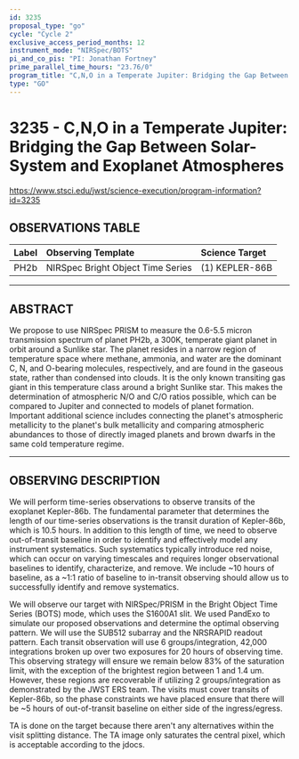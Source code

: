 ```yaml
---
id: 3235
proposal_type: "go"
cycle: "Cycle 2"
exclusive_access_period_months: 12
instrument_mode: "NIRSpec/BOTS"
pi_and_co_pis: "PI: Jonathan Fortney"
prime_parallel_time_hours: "23.76/0"
program_title: "C,N,O in a Temperate Jupiter: Bridging the Gap Between Solar-System and Exoplanet Atmospheres"
type: "GO"
---
```

# 3235 - C,N,O in a Temperate Jupiter: Bridging the Gap Between Solar-System and Exoplanet Atmospheres
https://www.stsci.edu/jwst/science-execution/program-information?id=3235
## OBSERVATIONS TABLE
| Label | Observing Template           | Science Target |
| :---- | :--------------------------- | :------------- |
| PH2b  | NIRSpec Bright Object Time Series | (1) KEPLER-86B |

---

## ABSTRACT

We propose to use NIRSpec PRISM to measure the 0.6-5.5 micron transmission spectrum of planet PH2b, a 300K, temperate giant planet in orbit around a Sunlike star. The planet resides in a narrow region of temperature space where methane, ammonia, and water are the dominant C, N, and O-bearing molecules, respectively, and are found in the gaseous state, rather than condensed into clouds. It is the only known transiting gas giant in this temperature class around a bright Sunlike star. This makes the determination of atmospheric N/O and C/O ratios possible, which can be compared to Jupiter and connected to models of planet formation. Important additional science includes connecting the planet's atmospheric metallicity to the planet's bulk metallicity and comparing atmospheric abundances to those of directly imaged planets and brown dwarfs in the same cold temperature regime.

---

## OBSERVING DESCRIPTION

We will perform time-series observations to observe transits of the exoplanet Kepler-86b. The fundamental parameter that determines the length of our time-series observations is the transit duration of Kepler-86b, which is 10.5 hours. In addition to this length of time, we need to observe out-of-transit baseline in order to identify and effectively model any instrument systematics. Such systematics typically introduce red noise, which can occur on varying timescales and requires longer observational baselines to identify, characterize, and remove. We include ~10 hours of baseline, as a ~1:1 ratio of baseline to in-transit observing should allow us to successfully identify and remove systematics.

We will observe our target with NIRSpec/PRISM in the Bright Object Time Series (BOTS) mode, which uses the S1600A1 slit. We used PandExo to simulate our proposed observations and determine the optimal observing pattern. We will use the SUB512 subarray and the NRSRAPID readout pattern. Each transit observation will use 6 groups/integration, 42,000 integrations broken up over two exposures for 20 hours of observing time. This observing strategy will ensure we remain below 83% of the saturation limit, with the exception of the brightest region between 1 and 1.4 um. However, these regions are recoverable if utilizing 2 groups/integration as demonstrated by the JWST ERS team. The visits must cover transits of Kepler-86b, so the phase constraints we have placed ensure that there will be ~5 hours of out-of-transit baseline on either side of the ingress/egress.

TA is done on the target because there aren't any alternatives within the visit splitting distance. The TA image only saturates the central pixel, which is acceptable according to the jdocs.